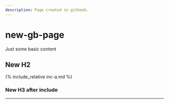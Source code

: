 ```yaml
---
description: Page created in gitbook.
---
```


# new-gb-page

Just some basic content

## New H2
{% include_relative inc-a.md %}

### New H3 after include
---

